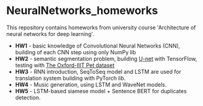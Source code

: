 # NeuralNetworks_homeworks
This repository contains homeworks from university course 'Architecture of neural networks for deep learning'.

+ **HW1** - basic knowledge of Convolutional Neural Networks (CNN), building of each CNN step using only NumPy lib
+ **HW2** - semantic segmentation problem, building [U-net](https://lmb.informatik.uni-freiburg.de/people/ronneber/u-net/) with TensorFlow, testing with [The Oxford-IIIT Pet dataset](https://www.robots.ox.ac.uk/~vgg/data/pets/) 
+ **HW3** - RNN introduction, SeqToSeq model and LSTM are used for translation system building with PyTorch lib.
+ **HW4** - Music generation, using LSTM and WaveNet models.
+ **HW5** - LSTM-based siamese model + Sentence BERT for duplicates detection.
